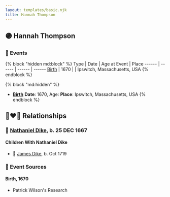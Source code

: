 ```yaml
---
layout: templates/basic.njk
title: Hannah Thompson
---
```

## 🟣 Hannah Thompson


### 📆 Events

{% block "hidden md:block" %}
Type | Date | Age at Event | Place
------ | ------ | ------ | ------
[Birth](#event-event-3) | 1670 |  | Ipswitch, Massachusetts, USA
{% endblock %}

{% block "md:hidden" %}
- **[Birth](#event-event-3)**
**Date**: 1670, Age:
**Place**: Ipswitch, Massachusetts, USA
{% endblock %}

## 👩‍❤️‍👨 Relationships

### 🔵 [Nathaniel Dike](/people/4/44694189), b. 25 DEC 1667

#### Children With Nathaniel Dike
* 🔵 [James Dike](/people/2/20400692), b. Oct 1719
### 📰 Event Sources

#### <a id="event-event-3"></a> Birth, 1670
* Patrick Wilson's Research